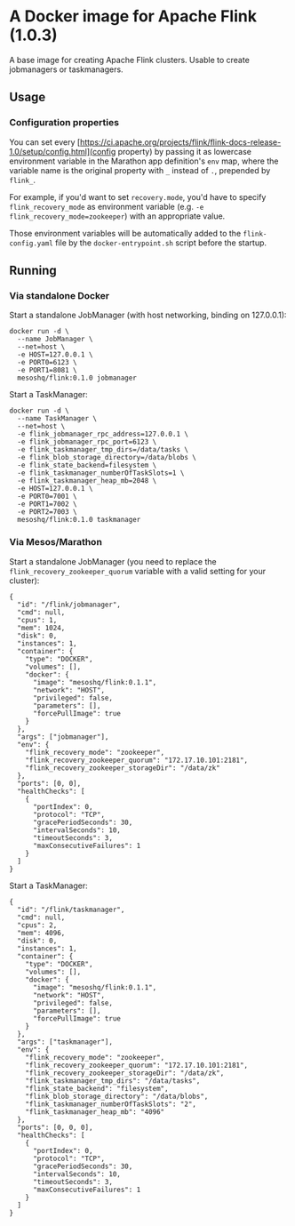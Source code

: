 # A Docker image for Apache Flink (1.0.3)

A base image for creating Apache Flink clusters. Usable to create jobmanagers or taskmanagers.

## Usage

### Configuration properties

You can set every [https://ci.apache.org/projects/flink/flink-docs-release-1.0/setup/config.html](config property) by passing it as lowercase environment variable in the Marathon app definition's `env` map, where the variable name is the original property with `_` instead of `.`, prepended by `flink_`.

For example, if you'd want to set `recovery.mode`, you'd have to specify `flink_recovery_mode` as environment variable (e.g. `-e flink_recovery_mode=zookeeper`) with an appropriate value.

Those environment variables will be automatically added to the `flink-config.yaml` file by the `docker-entrypoint.sh` script before the startup.

## Running

### Via standalone Docker

Start a standalone JobManager (with host networking, binding on 127.0.0.1):

```
docker run -d \
  --name JobManager \
  --net=host \
  -e HOST=127.0.0.1 \
  -e PORT0=6123 \
  -e PORT1=8081 \
  mesoshq/flink:0.1.0 jobmanager
```

Start a TaskManager:

```
docker run -d \
  --name TaskManager \
  --net=host \
  -e flink_jobmanager_rpc_address=127.0.0.1 \
  -e flink_jobmanager_rpc_port=6123 \
  -e flink_taskmanager_tmp_dirs=/data/tasks \
  -e flink_blob_storage_directory=/data/blobs \
  -e flink_state_backend=filesystem \
  -e flink_taskmanager_numberOfTaskSlots=1 \
  -e flink_taskmanager_heap_mb=2048 \
  -e HOST=127.0.0.1 \
  -e PORT0=7001 \
  -e PORT1=7002 \
  -e PORT2=7003 \
  mesoshq/flink:0.1.0 taskmanager
```

### Via Mesos/Marathon
 
Start a standalone JobManager (you need to replace the `flink_recovery_zookeeper_quorum` variable with a valid setting for your cluster):

```
{
  "id": "/flink/jobmanager",
  "cmd": null,
  "cpus": 1,
  "mem": 1024,
  "disk": 0,
  "instances": 1,
  "container": {
    "type": "DOCKER",
    "volumes": [],
    "docker": {
      "image": "mesoshq/flink:0.1.1",
      "network": "HOST",
      "privileged": false,
      "parameters": [],
      "forcePullImage": true
    }
  },
  "args": ["jobmanager"],
  "env": {
    "flink_recovery_mode": "zookeeper",
    "flink_recovery_zookeeper_quorum": "172.17.10.101:2181",
    "flink_recovery_zookeeper_storageDir": "/data/zk"
  },
  "ports": [0, 0],
  "healthChecks": [
    {
      "portIndex": 0,
      "protocol": "TCP",
      "gracePeriodSeconds": 30,
      "intervalSeconds": 10,
      "timeoutSeconds": 3,
      "maxConsecutiveFailures": 1
    }
  ]
}
```

Start a TaskManager:

```
{
  "id": "/flink/taskmanager",
  "cmd": null,
  "cpus": 2,
  "mem": 4096,
  "disk": 0,
  "instances": 1,
  "container": {
    "type": "DOCKER",
    "volumes": [],
    "docker": {
      "image": "mesoshq/flink:0.1.1",
      "network": "HOST",
      "privileged": false,
      "parameters": [],
      "forcePullImage": true
    }
  },
  "args": ["taskmanager"],
  "env": {
    "flink_recovery_mode": "zookeeper",
    "flink_recovery_zookeeper_quorum": "172.17.10.101:2181",
    "flink_recovery_zookeeper_storageDir": "/data/zk",
    "flink_taskmanager_tmp_dirs": "/data/tasks",
    "flink_state_backend": "filesystem",
    "flink_blob_storage_directory": "/data/blobs",
    "flink_taskmanager_numberOfTaskSlots": "2",
    "flink_taskmanager_heap_mb": "4096"
  },
  "ports": [0, 0, 0],
  "healthChecks": [
    {
      "portIndex": 0,
      "protocol": "TCP",
      "gracePeriodSeconds": 30,
      "intervalSeconds": 10,
      "timeoutSeconds": 3,
      "maxConsecutiveFailures": 1
    }
  ]
}
```